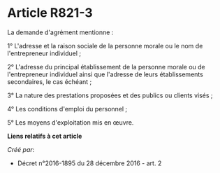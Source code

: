 # Article R821-3

La demande d'agrément mentionne : 

1° L'adresse et la raison sociale de la personne morale ou le nom de l'entrepreneur individuel ; 

2° L'adresse du principal établissement de la personne morale ou de  l'entrepreneur individuel ainsi que l'adresse de leurs
établissements  secondaires, le cas échéant ; 

3° La nature des prestations proposées et des publics ou clients visés ; 

4° Les conditions d'emploi du personnel ; 

5° Les moyens d'exploitation mis en œuvre.

**Liens relatifs à cet article**

_Créé par_:

  - Décret n°2016-1895 du 28 décembre 2016 - art. 2
